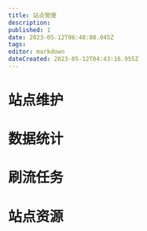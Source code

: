 ```yaml
---
title: 站点管理
description: 
published: 1
date: 2023-05-12T06:48:08.045Z
tags: 
editor: markdown
dateCreated: 2023-05-12T04:43:16.955Z
---
```


# 站点维护

# 数据统计

# 刷流任务

# 站点资源
